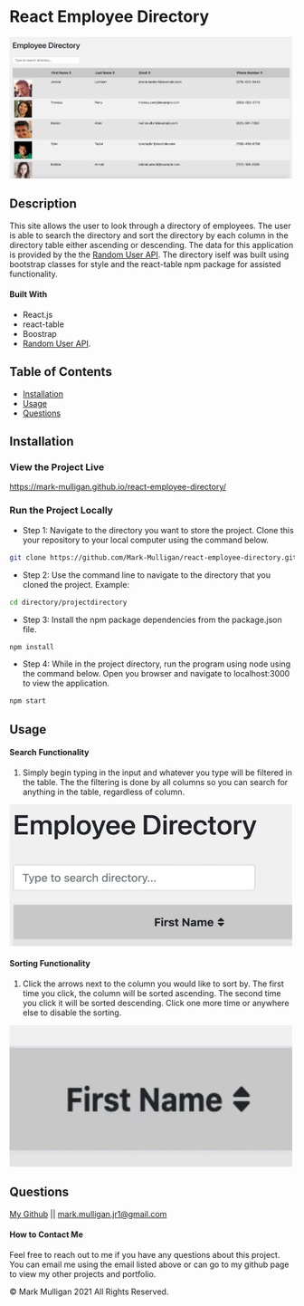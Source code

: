 # React Employee Directory


<img src="./readmeImages/appOverview.jpg" alt="App picture" width="500px" height="250px">

## Description 
This site allows the user to look through a directory of employees.  The user is able to search the directory and sort the directory by each column in the directory table either ascending or descending.  The data for this application is provided by the the [Random User API](https://randomuser.me/).  The directory iself was built using bootstrap classes for style and the react-table npm package for assisted functionality.          

#### Built With
* React.js
* react-table
* Boostrap
* [Random User API](https://randomuser.me/). 

## Table of Contents
  
* [Installation](#installation)
* [Usage](#usage)
* [Questions](#questions)
  
  
## Installation
### View the Project Live <br>
https://mark-mulligan.github.io/react-employee-directory/


### Run the Project Locally

* Step 1: Navigate to the directory you want to store the project. Clone this your repository to your local computer using the command below. 
```bash
git clone https://github.com/Mark-Mulligan/react-employee-directory.git
```

* Step 2: Use the command line to navigate to the directory that you cloned the project.
Example:
```bash
cd directory/projectdirectory
```

* Step 3: Install the npm package dependencies from the package.json file.
```bash
npm install
```

* Step 4: While in the project directory, run the program using node using the command below. Open you browser and navigate to localhost:3000 to view the application.
```bash
npm start
```  

## Usage 

#### Search Functionality

1.  Simply begin typing in the input and whatever you type will be filtered in the table.  The the filtering is done by all columns so you can search for anything in the table, regardless of column.  

<img src="./readmeImages/searchBar.jpg" alt="Search Bar" width="500px" height="250px">

#### Sorting Functionality

1.  Click the arrows next to the column you would like to sort by.  The first time you click, the column will be sorted ascending. The second time you click it will be sorted descending.  Click one more time or anywhere else to disable the sorting.  

<img src="./readmeImages/columnExample.jpg" alt="Column Example" width="500px" height="250px">

## Questions
[My Github](https://github.com/Mark-Mulligan) || mark.mulligan.jr1@gmail.com

#### How to Contact Me
Feel free to reach out to me if you have any questions about this project.  You can email me using the email listed above or can go to my github page to view my other projects and portfolio.

© Mark Mulligan 2021 All Rights Reserved.